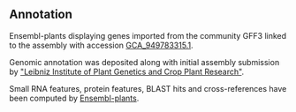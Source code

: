 **Annotation**
----------

Ensembl-plants displaying genes imported from the community GFF3 linked to the assembly with accession [GCA\_949783315.1](http://www.ebi.ac.uk/ena/data/view/GCA_949783315.1).

Genomic annotation was deposited along with initial assembly submission by ["Leibniz Institute of Plant Genetics and Crop Plant Research"](https://www.ipk-gatersleben.de/en/).

Small RNA features, protein features, BLAST hits and cross-references have been
computed by [Ensembl-plants](https://plants.ensembl.org/info/genome/annotation/index.html).
